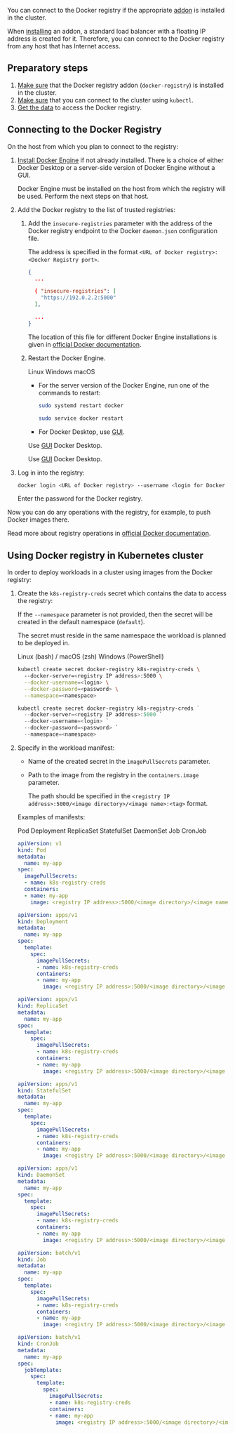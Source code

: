 You can connect to the Docker registry if the appropriate [addon](../../concepts/addons-and-settings/addons) is installed in the cluster.

When [installing](../../service-management/addons/advanced-installation/install-advanced-registry/) an addon, a standard load balancer with a floating IP address is created for it. Therefore, you can connect to the Docker registry from any host that has Internet access.

## Preparatory steps

1. [Make sure](../../service-management/addons/manage-addons#viewing_addons) that the Docker registry addon (`docker-registry`) is installed in the cluster.
1. [Make sure](../kubectl#checking_the_connection_to_the_cluster) that you can connect to the cluster using `kubectl`.
1. [Get the data](../../service-management/addons/advanced-installation/install-advanced-registry#connecting_to_registry) to access the Docker registry.

## Connecting to the Docker Registry

On the host from which you plan to connect to the registry:

1. [Install Docker Engine](https://docs.docker.com/engine/install/) if not already installed. There is a choice of either Docker Desktop or a server-side version of Docker Engine without a GUI.

   Docker Engine must be installed on the host from which the registry will be used. Perform the next steps on that host.

1. Add the Docker registry to the list of trusted registries:

   1. Add the `insecure-registries` parameter with the address of the Docker registry endpoint to the Docker `daemon.json` configuration file.

      The address is specified in the format `<URL of Docker registry>:<Docker Registry port>`.

      ```json
      {
        ...

        { "insecure-registries": [
          "https://192.0.2.2:5000"
        ],

        ...
      }
      ```

      The location of this file for different Docker Engine installations is given in [official Docker documentation](https://docs.docker.com/config/daemon/#configure-the-docker-daemon).

   1. Restart the Docker Engine.

      <tabs>
      <tablist>
      <tab>Linux</tab>
      <tab>Windows</tab>
      <tab>macOS</tab>
      </tablist>
      <tabpanel>

      - For the server version of the Docker Engine, run one of the commands to restart:

        ```bash
        sudo systemd restart docker
        ```

        ```bash
        sudo service docker restart
        ```

      - For Docker Desktop, use [GUI](https://docs.docker.com/desktop/settings/linux/#docker-engine).

      </tabpanel>
      <tabpanel>

      Use [GUI](https://docs.docker.com/desktop/settings/mac/#docker-engine) Docker Desktop.

      </tabpanel>
      <tabpanel>

      Use [GUI](https://docs.docker.com/desktop/settings/mac/#docker-engine) Docker Desktop.

      </tabpanel>
      </tabs>

1. Log in into the registry:

   ```bash
   docker login <URL of Docker registry> --username <login for Docker registry>
   ```

   Enter the password for the Docker registry.

Now you can do any operations with the registry, for example, to push Docker images there.

Read more about registry operations in [official Docker documentation](https://docs.docker.com/registry/).

## Using Docker registry in Kubernetes cluster

In order to deploy workloads in a cluster using images from the Docker registry:

1. Create the `k8s-registry-creds` secret which contains the data to access the registry:

   If the `--namespace` parameter is not provided, then the secret will be created in the default namespace (`default`).

   <warn>

   The secret must reside in the same namespace the workload is planned to be deployed in.

   </warn>

   <tabs>
   <tablist>
   <tab>Linux (bash) / macOS (zsh)</tab>
   <tab>Windows (PowerShell)</tab>
   </tablist>
   <tabpanel>

   ```bash
   kubectl create secret docker-registry k8s-registry-creds \ 
     --docker-server=<registry IP address>:5000 \
     --docker-username=<login> \
     --docker-password=<password> \
     --namespace=<namespace>
   ```

   </tabpanel>
   <tabpanel>

   ```powershell
   kubectl create secret docker-registry k8s-registry-creds ` 
     --docker-server=<registry IP address>:5000 `
     --docker-username=<login> `
     --docker-password=<password> `
     --namespace=<namespace>
   ```

   </tabpanel>
   </tabs>

1. Specify in the workload manifest:

   - Name of the created secret in the `ìmagePullSecrets` parameter.

   - Path to the image from the registry in the `containers.image` parameter.

     The path should be specified in the `<registry IP address>:5000/<image directory>/<image name>:<tag>` format.

   Examples of manifests:

   <tabs>
   <tablist>
   <tab>Pod</tab>
   <tab>Deployment</tab>
   <tab>ReplicaSet</tab>
   <tab>StatefulSet</tab>
   <tab>DaemonSet</tab>
   <tab>Job</tab>
   <tab>CronJob</tab>
   </tablist>
   <tabpanel>

   ```yaml
   apiVersion: v1
   kind: Pod
   metadata:
     name: my-app
   spec:
     imagePullSecrets:
     - name: k8s-registry-creds
     containers:
     - name: my-app
       image: <registry IP address>:5000/<image directory>/<image name>:<tag>
   ```

   </tabpanel>
   <tabpanel>

   ```yaml
   apiVersion: apps/v1
   kind: Deployment
   metadata:
     name: my-app
   spec:
     template:
       spec:
         imagePullSecrets:
         - name: k8s-registry-creds
         containers:
         - name: my-app
           image: <registry IP address>:5000/<image directory>/<image name>:<tag>
   
   ```

   </tabpanel>
   <tabpanel>

   ```yaml
   apiVersion: apps/v1
   kind: ReplicaSet
   metadata:
     name: my-app
   spec:
     template:
       spec:
         imagePullSecrets:
         - name: k8s-registry-creds
         containers:
         - name: my-app
           image: <registry IP address>:5000/<image directory>/<image name>:<tag>
   ```

   </tabpanel>
   <tabpanel>

   ```yaml
   apiVersion: apps/v1
   kind: StatefulSet
   metadata:
     name: my-app
   spec:
     template:
       spec:
         imagePullSecrets:
         - name: k8s-registry-creds
         containers:
         - name: my-app
           image: <registry IP address>:5000/<image directory>/<image name>:<tag>
   ```

   </tabpanel>
   <tabpanel>

   ```yaml
   apiVersion: apps/v1
   kind: DaemonSet
   metadata:
     name: my-app
   spec:
     template:
       spec:
         imagePullSecrets:
         - name: k8s-registry-creds
         containers:
         - name: my-app
           image: <registry IP address>:5000/<image directory>/<image name>:<tag>
   ```

   </tabpanel>
   <tabpanel>

   ```yaml
   apiVersion: batch/v1
   kind: Job
   metadata:
     name: my-app
   spec:
     template:
       spec:
         imagePullSecrets:
         - name: k8s-registry-creds
         containers:
         - name: my-app
           image: <registry IP address>:5000/<image directory>/<image name>:<tag>
   ```

   </tabpanel>
   <tabpanel>

   ```yaml
   apiVersion: batch/v1
   kind: CronJob
   metadata:
     name: my-app
   spec:
     jobTemplate:
       spec:
         template:
           spec:
             imagePullSecrets:
             - name: k8s-registry-creds
             containers:
             - name: my-app
               image: <registry IP address>:5000/<image directory>/<image name>:<tag>
   ```

   </tabpanel>
   </tabs>

